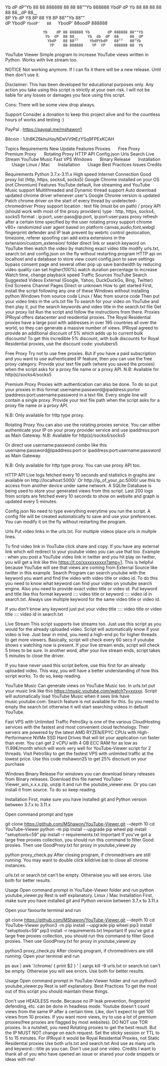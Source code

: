 Yb  dP  dP"Yb  88   88 888888 88   88 88""Yb 888888
 YbdP  dP   Yb 88   88   88   88   88 88__dP 88__   
  8P   Yb   dP Y8   8P   88   Y8   8P 88""Yb 88""   
 dP     YbodP  `YbodP'   88   `YbodP' 88oodP 888888 

                     Yb    dP 88 888888 Yb        dP 888888 88""Yb 
                      Yb  dP  88 88__    Yb  db  dP  88__   88__dP 
                       YbdP   88 88""     YbdPYbdP   88""   88"Yb  
                        YP    88 888888    YP  YP    888888 88  Yb
YouTube Viewer
Simple program to increase YouTube views written in Python. Works with live stream too.

NOTICE
Not working anymore. If I can fix it there will be a new release. Until then don't use it.

Disclaimer: This has been developed for educational purposes only. Any action you take using this script is strictly at your own risk. I will not be liable for any losses or damages you face using this script.

Cons: There will be some view drop always.

Support
Consider a donation to keep this project alive and for the countless hours of works and testing :)

PayPal : https://paypal.me/mshawon1

Bitcoin : 1Jh8KZ6khuHayNDeVV9tEzYSq9FPExKCAH

Topics
Requirements
New Update
Features
Proxies
  Free Proxy
  Premium Proxy
  Rotating Proxy
HTTP API
Config.json
Urls
Search
Live Stream
YouTube Music
Fast VPS
Windows
  Binary Release
  Installation
  Usage
Linux / Mac
  Installation
  Usage
Best Practices
Issues
Credits

Requirements
Python 3.7.x-3.11.x
High speed Internet Connection
Good proxy list (http, https, socks4, socks5)
Google Chrome installed on your OS (not Chromium)
Features
YouTube default, live streaming and YouTube Music support
Multithreaded and Dynamic thread support
Auto download updated chrome driver whenever user's Google Chrome version is updated
Patch chrome driver on the start of every thread by undetected-chromedriver
Proxy support
location : text file (must be on path) / proxy API (should work with most of the proxy providers)
type : http, https, socks4, socks5
format : ip:port, user:pass@ip:port, ip:port:user:pass
proxy refresh after a certain time specified by the user
rotating proxy support
chrome v80+ randomized user agent based on platform
canvas,audio,font,webgl fingerprint defender and IP leak prevent by webrtc control
geolocation, timezone, referer spoofing
can add extra extensions in the extension/custom_extension/ folder
direct link or search keyword on YouTube then watch the video by matching exact video title
modify urls.txt, search.txt and config.json on the fly without restarting program
HTTP api on localhost and a database to store view count
config.json to save settings
bypass consent page and several other pop up
save bandwidth by reducing video quality
can set higher(100%) watch duration percentage to increase Watch time, change playback speed
Traffic Sources
YouTube Search
Suggested Videos
External (Google, Yahoo, DuckDuckGo, Bing, Twitter)
End Screens
Channel Pages
Direct or unknown
How to get started
First, install the script following any one of these
Windows without installing python
Windows from source code
Linux / Mac from source code
Then put your video links in the urls.txt file
To search for your video on YouTube and then play it, put the search keywords and video title in the search.txt file
Get your proxy list
Run the script and follow the instructions from there.
Proxies
IPRoyal offers datacenter and residential proxies. The Royal Residential proxies have a large pool with addresses in over 195 countries all over the world, so they can generate a massive number of views. IPRoyal agreed to provide an additional discount of 5% which adds up to current bulk discounts! To get this incredible 5% discount, with bulk discounts for Royal Residential proxies, use the discount code: youtubers5

Free Proxy
Try not to use free proxies. But if you have a paid subscription and you want to use authenticated IP feature, then you can use the free proxy category. Provide your text file path (where you saved the proxies) when the script asks for a proxy file name or a proxy API. N.B: Available for http(s)/socks4/socks5

Premium Proxy
Proxies with authentication can also be done. To do so put your proxies in this format username:password@ipaddress:portor ipaddress:port:username:password in a text file. Every single line will contain a single proxy. Provide your text file path when the script asks for a proxy file name or a proxy API.

N.B: Only available for http type proxy.

Rotating Proxy
You can also use the rotating proxies service. You can either authenticate your IP on your proxy provider service and use ipaddress:port as Main Gateway. N.B: Available for http(s)/socks4/socks5

Or direct use username:password combo like this username:password@ipaddress:port or ipaddress:port:username:password as Main Gateway.

N.B: Only available for http type proxy. You can use proxy API too.

HTTP API
Live logs fetched every 10 seconds and statistics in graphs are available on http://localhost:5000/ .Or http://ip_of_your_pc:5000/ use this to access from another device under same network. A SQLite Database is being used to store your generated views from this script. Last 200 logs from scripts are fetched every 10 seconds to show on website and graph is updated every 5 minutes.

Config.json
No need to type everything everytime you run the script. A config file will be created automatically to save and use your preferences. You can modify it on the fly without restarting the program.

Urls
Put video links in the urls.txt. For multiple videos place urls in multple lines.

To find video link in YouTube click share and copy.
If you have any external link which will redirect to your youtube video you can use that too. Example : when you post a YouTube video link in twitter and you hit play on twitter, you will get a link like this https://t.co/xxxxxxxxxx?amp=1. This is helpful because YouTube will see that views are coming from External Source like twitter in this example.
Search
Program can search youtube with the keyword you want and find the video with video title or video id. To do this you need to know what keyword can find your video on youtube search engine. Also you need to provide exact video title or video id. Put keyword and title like this format keyword :::: video title or keyword :::: video id in search.txt. Always use multiple keyword for the same video title or video id.

If you don't know any keyword just put your video title :::: video title or video title :::: video id in search.txt

Live Stream
This script supports live streams too. Just use this script as you would for the already uploaded video. Script will automatically know if your video is live. Just bear in mind, you need a high-end pc for higher threads to get more viewers. Basically, script will check every 60 secs if youtube shows x watching now is present. If your live stream ends, script will check 5 times to be sure. In another word, after your live stream ends, script takes 5 minutes to close the driver.

If you have never used this script before, use this first for an already uploaded video. This way, you will have a better understanding of how this script works. To do so, keep reading.

YouTube Music
Can generate views on YouTube Music too. In urls.txt put your music link like this https://music.youtube.com/watch?v=xxxxx. Script will automatically load YouTube Music when it sees link have music.youtube.com. Search feature is not available for this. So you need to empty the search.txt otherwise it will start searching videos in default YouTube.

Fast VPS with Unlimited Traffic
PetroSky is one of the various CloudHosting services with the fastest and most convenient cloud technology. Their servers are powered by the latest AMD RYZEN/EPYC CPUs with High-Performance NVMe SSD Hard Drives that will let your application run faster than ever. You can get 2 vCPU with 4 GB ECC RAM for as low as 11.99€/month which will work very well for YouTube-Viewer script for 2 threads. Visit PetroSky to get the fastest VPS with unlimited traffic at the lowest price. Use this code mshawon25 to get 25% discount on your purchase

Windows
Binary Release
For windows you can download binary releases from Binary releases. Download this file named YouTube-Viewer_win_x.x.x.zip, unzip it and run the youtube_viewer.exe. Or you can install it from source. To do so keep reading.

Installation
First, make sure you have installed git and Python version between 3.7.x to 3.11.x

Open command prompt and type

git clone https://github.com/MShawon/YouTube-Viewer.git --depth 10
cd YouTube-Viewer
python -m pip install --upgrade pip wheel
pip install "setuptools<59"
pip install -r requirements.txt
Important
If you've got a large free proxies collection, you should run this command to filter Good proxies. Then use GoodProxy.txt for proxy in youtube_viewer.py

python proxy_check.py
After closing program, if chromedrivers are still running. You may want to double click killdrive.bat to close all chrome instances.

urls.txt or search.txt can't be empty. Otherwise you will see errors. Use both for better results.

Usage
Open command prompt in YouTube-Viewer folder and run
python youtube_viewer.py
Rest is self explanatory.
Linux / Mac
Installation
First, make sure you have installed git and Python version between 3.7.x to 3.11.x

Open your favourite terminal and run

git clone https://github.com/MShawon/YouTube-Viewer.git --depth 10
cd YouTube-Viewer
python3 -m pip install --upgrade pip wheel
pip3 install "setuptools<59"
pip3 install -r requirements.txt
Important
If you've got a large free proxies collection, you should run this command to filter Good proxies. Then use GoodProxy.txt for proxy in youtube_viewer.py

python3 proxy_check.py
After closing program, if chromedrivers are still running. Open your terminal and run

ps aux | awk '/chrome/ { print $2 } ' | xargs kill -9
urls.txt or search.txt can't be empty. Otherwise you will see errors. Use both for better results.

Usage
Open command prompt in YouTube-Viewer folder and run
python3 youtube_viewer.py
Rest is self explanatory.
Best Practices
To get the most out of this script you should maintain these things.

Don't use HEADLESS mode. Because no IP leak prevention, fingerprint defending, etc. can be done in headless mode.
Youtube doesn't count views from the same IP after a certain time. Like, don't expect to get 100 views from 10 proxies. If you want more views, try to use a lot of premium proxies(free proxies are flagged by most websites). DO NOT use TOR proxies.
In a nutshell, you need Rotating proxies to get the best result. But the IP MUST NOT change on each request. Set the sticky session or TTL to 5 to 15 minutes.
For IPRoyal it would be Royal Residential Proxies, not Static Residential proxies
Use both urls.txt and search.txt
And use as many urls and keyword::::title as you can. Don't use just one video.
Credits
I want to thank all of you who have opened an issue or shared your code snippets or ideas with me!
